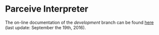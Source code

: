 # Parceive Interpreter

The on-line documentation of the _development_ branch can be found [here](https://wilhelma.github.io/pcvInterpreter/) (last update: September the 19th, 2016).
